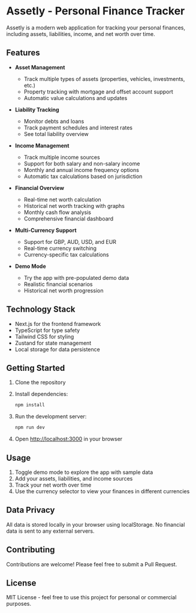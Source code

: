 # Assetly - Personal Finance Tracker

Assetly is a modern web application for tracking your personal finances, including assets, liabilities, income, and net worth over time.

## Features

- **Asset Management**
  - Track multiple types of assets (properties, vehicles, investments, etc.)
  - Property tracking with mortgage and offset account support
  - Automatic value calculations and updates

- **Liability Tracking**
  - Monitor debts and loans
  - Track payment schedules and interest rates
  - See total liability overview

- **Income Management**
  - Track multiple income sources
  - Support for both salary and non-salary income
  - Monthly and annual income frequency options
  - Automatic tax calculations based on jurisdiction

- **Financial Overview**
  - Real-time net worth calculation
  - Historical net worth tracking with graphs
  - Monthly cash flow analysis
  - Comprehensive financial dashboard

- **Multi-Currency Support**
  - Support for GBP, AUD, USD, and EUR
  - Real-time currency switching
  - Currency-specific tax calculations

- **Demo Mode**
  - Try the app with pre-populated demo data
  - Realistic financial scenarios
  - Historical net worth progression

## Technology Stack

- Next.js for the frontend framework
- TypeScript for type safety
- Tailwind CSS for styling
- Zustand for state management
- Local storage for data persistence

## Getting Started

1. Clone the repository
2. Install dependencies:

   ```bash
   npm install
   ```

3. Run the development server:

   ```bash
   npm run dev
   ```

4. Open [http://localhost:3000](http://localhost:3000) in your browser

## Usage

1. Toggle demo mode to explore the app with sample data
2. Add your assets, liabilities, and income sources
3. Track your net worth over time
4. Use the currency selector to view your finances in different currencies

## Data Privacy

All data is stored locally in your browser using localStorage. No financial data is sent to any external servers.

## Contributing

Contributions are welcome! Please feel free to submit a Pull Request.

## License

MIT License - feel free to use this project for personal or commercial purposes.
